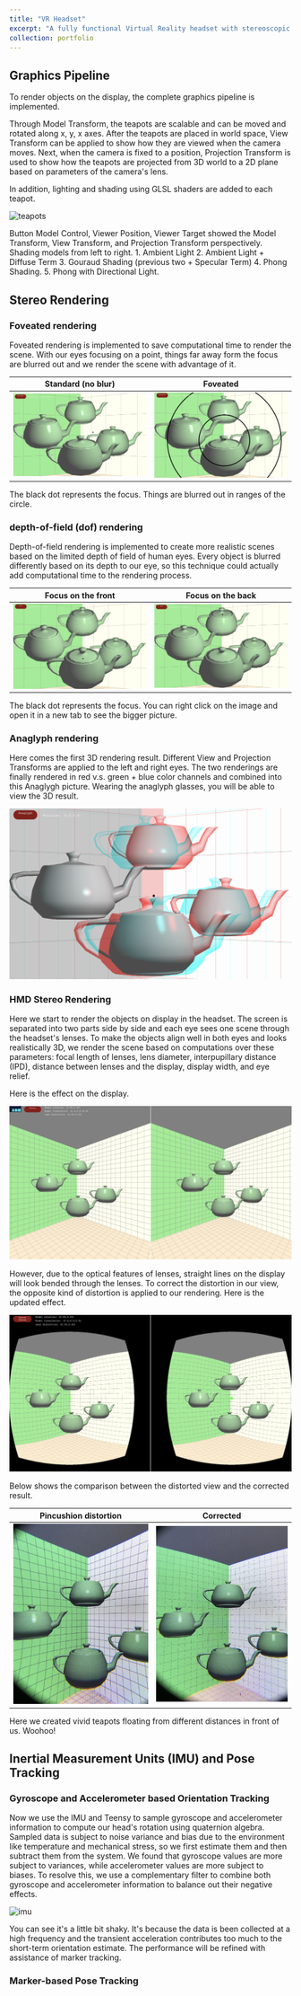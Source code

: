 ```yaml
---
title: "VR Headset"
excerpt: "A fully functional Virtual Reality headset with stereoscopic rendering and body movement tracking. <br/><img src='/images/portfolio/headset.jpg'>"
collection: portfolio
---
```



## Graphics Pipeline

To render objects on the display, the complete graphics pipeline is implemented. 

Through Model Transform, the teapots are scalable and can be moved and rotated along x, y, x axes. After the teapots are placed in world space, View Transform can be applied to show how they are viewed when the camera moves. Next, when the camera is fixed to a position, Projection Transform is used to show how the teapots are projected from 3D world to a 2D plane based on parameters of the camera's lens.

In addition, lighting and shading using GLSL shaders are added to each teapot. 

![teapots](/images/portfolio/render_objects.gif)

<figcaption> Button Model Control, Viewer Position, Viewer Target showed the Model Transform, View Transform, and Projection Transform perspectively. Shading models from left to right. 1. Ambient Light 2. Ambient Light + Diffuse Term 3. Gouraud Shading (previous two + Specular Term) 4. Phong Shading. 5. Phong with Directional Light. </figcaption>

## Stereo Rendering

### Foveated rendering

Foveated rendering is implemented to save computational time to render the scene. With our eyes focusing on a point, things far away form the focus are blurred out and we render the scene with advantage of it.

| Standard (no blur) | Foveated |
| :------: | :------: |
| ![standard](/images/portfolio/standard.png)| ![foveated_rendering](/images/portfolio/foveated.png)|

<figcaption> The black dot represents the focus. Things are blurred out in ranges of the circle.</figcaption>

### depth-of-field (dof) rendering

Depth-of-field rendering is implemented to create more realistic scenes based on the limited depth of field of human eyes. Every object is blurred differently based on its depth to our eye, so this technique could actually add computational time to the rendering process.

| Focus on the front | Focus on the back |
| :------: | :------: |
|![dof_front](/images/portfolio/dof_front.png)  | ![dof_back](/images/portfolio/dof_back.png)|

<figcaption>The black dot represents the focus. You can right click on the image and open it in a new tab to see the bigger picture. </figcaption>

### Anaglyph rendering

Here comes the first 3D rendering result. Different View and Projection Transforms are applied to the left and right eyes. The two renderings are finally rendered in red v.s. green + blue color channels and combined into this Anaglygh picture. Wearing the anaglyph glasses, you will be able to view the 3D result.

![anaglyphic](/images/portfolio/anaglyphic.png)


### HMD Stereo Rendering

Here we start to render the objects on display in the headset. The screen is separated into two parts side by side and each eye sees one scene through the headset's lenses. To make the objects align well in both eyes and looks realistically 3D, we render the scene based on computations over these parameters: focal length of lenses, lens diameter, interpupillary distance (IPD), distance between lenses and the display, display width, and eye relief.

Here is the effect on the display. 

![anaglyphic](/images/portfolio/without_correction.png)


However, due to the optical features of lenses, straight lines on the display will look bended through the lenses. To correct the distortion in our view, the opposite kind of distortion is applied to our rendering. Here is the updated effect.

![anaglyphic](/images/portfolio/with_correction.png)

Below shows the comparison between the distorted view and the corrected result.

| Pincushion distortion | Corrected |
| :------: | :------: |
| ![distorted](/images/portfolio/distorted.jpeg) | ![distorted](/images/portfolio/corrected.jpeg) | 

Here we created vivid teapots floating from different distances in front of us. Woohoo!

## Inertial Measurement Units (IMU) and Pose Tracking

### Gyroscope and Accelerometer based Orientation Tracking

Now we use the IMU and Teensy to sample gyroscope and accelerometer information to compute our head's rotation using quaternion algebra. Sampled data is subject to noise variance and bias due to the environment like temperature and mechanical stress, so we first estimate them and then subtract them from the system. We found that gyroscope values are more subject to variances, while accelerometer values are more subject to biases. To resolve this, we use a complementary filter to combine both gyroscope and accelerometer information to balance out their negative effects.

![imu](/images/portfolio/imu.gif)

You can see it's a little bit shaky. It's because the data is been collected at a high frequency and the transient acceleration contributes too much to the short-term orientation estimate. The performance will be refined with assistance of marker tracking.

### Marker-based Pose Tracking

